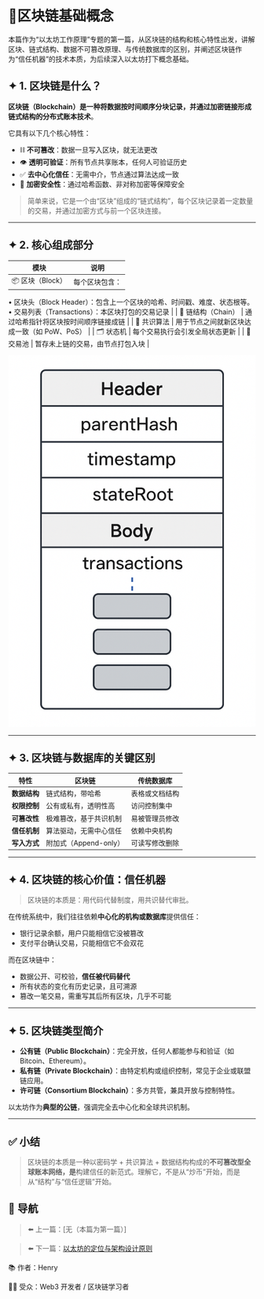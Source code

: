 # 📘区块链基础概念

本篇作为“以太坊工作原理”专题的第一篇，从区块链的结构和核心特性出发，讲解区块、链式结构、数据不可篡改原理、与传统数据库的区别，并阐述区块链作为“信任机器”的技术本质，为后续深入以太坊打下概念基础。

## **✦ 1. 区块链是什么？**

**区块链（Blockchain）是一种将数据按时间顺序分块记录，并通过加密链接形成链式结构的分布式账本技术**。

它具有以下几个核心特性：

- ⛓ **不可篡改**：数据一旦写入区块，就无法更改
- 👁 **透明可验证**：所有节点共享账本，任何人可验证历史
- ✅ **去中心化信任**：无需中介，节点通过算法达成一致
- 🔐 **加密安全性**：通过哈希函数、非对称加密等保障安全

> 简单来说，它是一个由“区块”组成的“链式结构”，每个区块记录着一定数量的交易，并通过加密方式与前一个区块连接。
>

---

## **✦ 2.** 核心组成部分

| 模块 | 说明 |
| --- | --- |
| 📦 区块（Block） | 每个区块包含：
• 区块头（Block Header）：包含上一个区块的哈希、时间戳、难度、状态根等。
• 交易列表（Transactions）：本区块打包的交易记录 |
| 🔗 链结构（Chain） | 通过哈希指针将区块按时间顺序链接成链 |
| 🧮 共识算法 | 用于节点之间就新区块达成一致（如 PoW、PoS） |
| 🗂 状态机 | 每个交易执行会引发全局状态更新 |
| 🧾 交易池 | 暂存未上链的交易，由节点打包入块 |

![区块核心组成](../assets/01_blockchain_basics.png)

---

## **✦ 3. 区块链与数据库的关键区别**

| 特性 | 区块链 | 传统数据库 |
| --- | --- | --- |
| **数据结构** | 链式结构，带哈希 | 表格或文档结构 |
| **权限控制** | 公有或私有，透明性高 | 访问控制集中 |
| **可篡改性** | 极难篡改，基于共识机制 | 易被管理员修改 |
| **信任机制** | 算法驱动，无需中心信任 | 依赖中央机构 |
| **写入方式** | 附加式（Append-only） | 可读写修改删除 |

---

## **✦ 4. 区块链的核心价值：信任机器**

> 区块链的本质是：用代码代替制度，用共识替代审批。
>

在传统系统中，我们往往依赖**中心化的机构或数据库**提供信任：

- 银行记录余额，用户只能相信它没被篡改
- 支付平台确认交易，只能相信它不会双花

而在区块链中：

- 数据公开、可校验，**信任被代码替代**
- 所有状态的变化有历史记录，且可溯源
- 篡改一笔交易，需重写其后所有区块，几乎不可能

---

## **✦ 5. 区块链类型简介**

- **公有链（Public Blockchain）**：完全开放，任何人都能参与和验证（如 Bitcoin、Ethereum）。
- **私有链（Private Blockchain）**：由特定机构或组织控制，常见于企业或联盟链应用。
- **许可链（Consortium Blockchain）**：多方共管，兼具开放与控制特性。

以太坊作为**典型的公链**，强调完全去中心化和全球共识机制。

---

## **✅ 小结**

> 区块链的本质是一种以密码学 + 共识算法 + 数据结构构成的**不可篡改型全球账本网络，是**构建信任的新范式。理解它，不是从“炒币”开始，而是从“结构”与“信任逻辑”开始。
>

## 🔄 导航

> ⬅️ 上一篇：[无（本篇为第一篇）]
>

> ⬅️ 下一篇：[以太坊的定位与架构设计原则](./02_ethereum_intro.md)
>

📚 作者：Henry

👨‍💻 受众：Web3 开发者 / 区块链学习者
